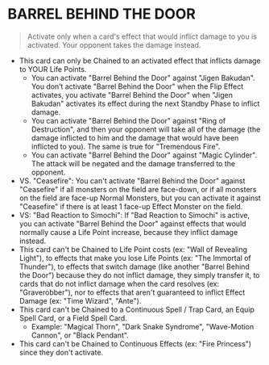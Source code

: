 
# BARREL BEHIND THE DOOR  
> Activate only when a card's effect that would inflict damage to you is activated. Your opponent takes the damage instead.

*   This card can only be Chained to an activated effect that inflicts damage to YOUR Life Points.
    *   You can activate "Barrel Behind the Door" against "Jigen Bakudan". You don’t activate "Barrel Behind the Door" when the Flip Effect activates, you activate "Barrel Behind the Door" when "Jigen Bakudan" activates its effect during the next Standby Phase to inflict damage.
    *   You can activate "Barrel Behind the Door" against "Ring of Destruction", and then your opponent will take all of the damage (the damage inflicted to him and the damage that would have been inflicted to you). The same is true for "Tremendous Fire".
    *   You can activate "Barrel Behind the Door" against "Magic Cylinder". The attack will be negated and the damage transferred to the opponent.
*   VS. "Ceasefire": You can't activate "Barrel Behind the Door" against "Ceasefire" if all monsters on the field are face-down, or if all monsters on the field are face-up Normal Monsters, but you can activate it against "Ceasefire" if there is at least 1 face-up Effect Monster on the field.
*   VS: "Bad Reaction to Simochi": If "Bad Reaction to Simochi" is active, you can activate "Barrel Behind the Door" against effects that would normally cause a Life Point increase, because they inflict damage instead.
*   This card can't be Chained to Life Point costs (ex: "Wall of Revealing Light"), to effects that make you lose Life Points (ex: "The Immortal of Thunder"), to effects that switch damage (like another "Barrel Behind the Door") because they do not inflict damage, they simply transfer it, to cards that do not inflict damage when the card resolves (ex: "Graverobber"), nor to effects that aren't guaranteed to inflict Effect Damage (ex: "Time Wizard", "Ante").
*   This card can't be Chained to a Continuous Spell / Trap Card, an Equip Spell Card, or a Field Spell Card.
    *   Example: "Magical Thorn", "Dark Snake Syndrome", "Wave-Motion Cannon", or "Black Pendant".
*   This card can't be Chained to Continuous Effects (ex: "Fire Princess") since they don't activate.

  